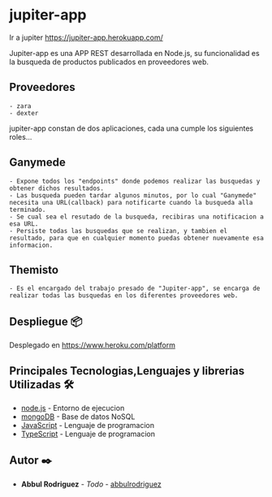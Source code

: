 # jupiter-app

Ir a jupiter https://jupiter-app.herokuapp.com/

Jupiter-app es una APP REST desarrollada en Node.js, su funcionalidad es la busqueda de productos publicados en proveedores web. 

## Proveedores
    - zara
    - dexter

jupiter-app constan de dos aplicaciones, cada una cumple los siguientes roles...

## Ganymede
    - Expone todos los "endpoints" donde podemos realizar las busquedas y obtener dichos resultados. 
    - Las busqueda pueden tardar algunos minutos, por lo cual "Ganymede" necesita una URL(callback) para notificarte cuando la busqueda alla terminado.
    - Se cual sea el resutado de la busqueda, recibiras una notificacion a esa URL.
    - Persiste todas las busquedas que se realizan, y tambien el resultado, para que en cualquier momento puedas obtener nuevamente esa informacion. 

## Themisto
    - Es el encargado del trabajo presado de "Jupiter-app", se encarga de realizar todas las busquedas en los diferentes proveedores web.

## Despliegue 📦

Desplegado en https://www.heroku.com/platform

## Principales Tecnologias,Lenguajes y librerias Utilizadas 🛠️

* [node.js](https://nodejs.org/en/) - Entorno de ejecucion
* [mongoDB](https://www.mongodb.com/es/) - Base de datos NoSQL
* [JavaScript](https://developer.mozilla.org/es/docs/Web/JavaScript/) - Lenguaje de programacion
* [TypeScript](https://www.typescriptlang.org/) - Lenguaje de programacion

## Autor ✒️

* **Abbul Rodriguez** - *Todo* - [abbulrodriguez](https://www.linkedin.com/in/abbul-rodriguez/)